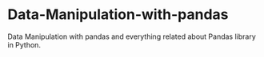 # Data-Manipulation-with-pandas
Data Manipulation with pandas and everything related about Pandas library in Python. 
